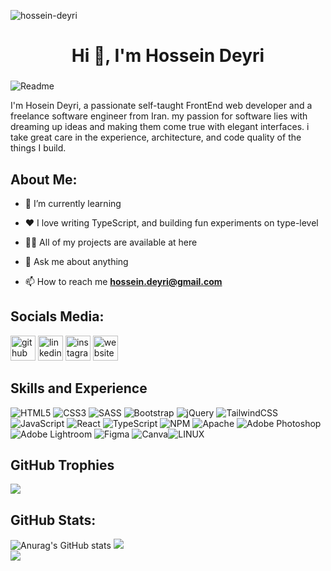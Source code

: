<p align="left"> <img src="https://komarev.com/ghpvc/?username=hossein-deyri&label=Profile%20views&color=0e75b6&style=flat" alt="hossein-deyri" /> </p>

<h1 align="center">Hi 👋, I'm Hossein Deyri</h1>
<h3></h3>

![Readme](https://github.com/hossein-deyri/hossein-deyri/assets/136192436/39cf772d-c794-4bdb-b034-ac87bdeb0287)

I'm Hosein Deyri, a passionate self-taught FrontEnd web developer and a freelance software engineer from Iran. my passion for software lies with dreaming up ideas and making them come true with elegant interfaces. i take great care in the experience, architecture, and code quality of the things I build.

## About Me:
- 🌱 I’m currently learning 
 
- ❤️ I love writing TypeScript, and building fun experiments on type-level
 
- 👨‍💻 All of my projects are available at here

- 💬 Ask me about anything 

- 📫 How to reach me **hossein.deyri@gmail.com**

## Socials Media:

[<img src='https://cdn.jsdelivr.net/npm/simple-icons@3.0.1/icons/github.svg' alt='github' height='40'>](https://github.com/hossein-deyri)  [<img src='https://cdn.jsdelivr.net/npm/simple-icons@3.0.1/icons/linkedin.svg' alt='linkedin' height='40'>](https://www.linkedin.com/in/hossein-deyri/)  [<img src='https://cdn.jsdelivr.net/npm/simple-icons@3.0.1/icons/instagram.svg' alt='instagram' height='40'>](https://www.instagram.com/hossein.deyri_web/)  [<img src='https://cdn.jsdelivr.net/npm/simple-icons@3.0.1/icons/icloud.svg' alt='website' height='40'>](https://www.hoseindeyri.ir/) 


## Skills and Experience
![HTML5](https://img.shields.io/badge/html5-%23E34F26.svg?style=for-the-badge&logo=html5&logoColor=white) ![CSS3](https://img.shields.io/badge/css3-%231572B6.svg?style=for-the-badge&logo=css3&logoColor=white) ![SASS](https://img.shields.io/badge/SASS-hotpink.svg?style=for-the-badge&logo=SASS&logoColor=white) ![Bootstrap](https://img.shields.io/badge/bootstrap-%23563D7C.svg?style=for-the-badge&logo=bootstrap&logoColor=white)  ![jQuery](https://img.shields.io/badge/jquery-%230769AD.svg?style=for-the-badge&logo=jquery&logoColor=white)  ![TailwindCSS](https://img.shields.io/badge/tailwindcss-%2338B2AC.svg?style=for-the-badge&logo=tailwind-css&logoColor=white) ![JavaScript](https://img.shields.io/badge/javascript-%23323330.svg?style=for-the-badge&logo=javascript&logoColor=%23F7DF1E) ![React](https://img.shields.io/badge/react-%2320232a.svg?style=for-the-badge&logo=react&logoColor=%2361DAFB) ![TypeScript](https://img.shields.io/badge/typescript-%23007ACC.svg?style=for-the-badge&logo=typescript&logoColor=white) ![NPM](https://img.shields.io/badge/NPM-%23000000.svg?style=for-the-badge&logo=npm&logoColor=white)  ![Apache](https://img.shields.io/badge/apache-%23D42029.svg?style=for-the-badge&logo=apache&logoColor=white)  ![Adobe Photoshop](https://img.shields.io/badge/adobephotoshop-%2331A8FF.svg?style=for-the-badge&logo=adobephotoshop&logoColor=white) ![Adobe Lightroom](https://img.shields.io/badge/Adobe%20Lightroom-31A8FF.svg?style=for-the-badge&logo=Adobe%20Lightroom&logoColor=white)  	![Figma](https://img.shields.io/badge/figma-%23F24E1E.svg?style=for-the-badge&logo=figma&logoColor=white) ![Canva](https://img.shields.io/badge/Canva-%2300C4CC.svg?style=for-the-badge&logo=Canva&logoColor=white)![LINUX](https://img.shields.io/badge/Linux-FCC624?style=for-the-badge&logo=linux&logoColor=black)  

 
## GitHub Trophies
![](https://github-profile-trophy.vercel.app/?username=hossein-deyri&theme=radical&no-frame=false&no-bg=false&margin-w=4)





## GitHub Stats:
![Anurag's GitHub stats](https://github-readme-stats.vercel.app/api?username=hossein-deyri&show_icons=true&theme=radical)
![](https://github-readme-streak-stats.herokuapp.com/?user=hossein-deyri&theme=radical&hide_border=false)<br/>
![](https://github-readme-stats.vercel.app/api/top-langs/?username=hossein-deyri&theme=radical&hide_border=false&include_all_commits=true&count_private=true&layout=compact)











































